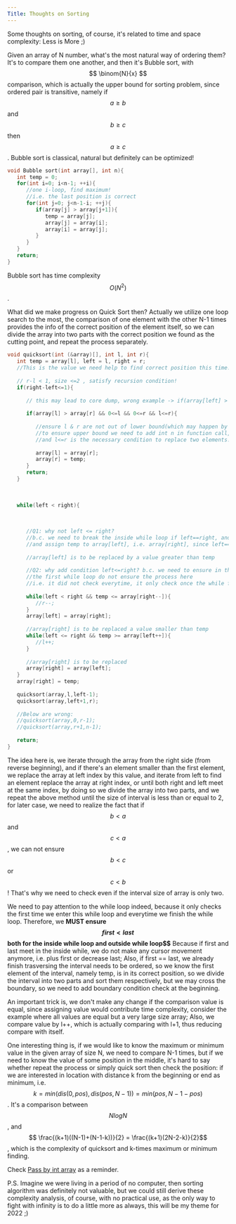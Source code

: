 ```yaml
---
Title: Thoughts on Sorting
---
```

<link rel="stylesheet" href="https://cdn.jsdelivr.net/npm/katex@0.15.1/dist/katex.min.css" integrity="sha384-R4558gYOUz8mP9YWpZJjofhk+zx0AS11p36HnD2ZKj/6JR5z27gSSULCNHIRReVs" crossorigin="anonymous">
<script defer src="https://cdn.jsdelivr.net/npm/katex@0.15.1/dist/katex.min.js" integrity="sha384-z1fJDqw8ZApjGO3/unPWUPsIymfsJmyrDVWC8Tv/a1HeOtGmkwNd/7xUS0Xcnvsx" crossorigin="anonymous"></script>
<script defer src="https://cdn.jsdelivr.net/npm/katex@0.15.1/dist/contrib/auto-render.min.js" integrity="sha384-+XBljXPPiv+OzfbB3cVmLHf4hdUFHlWNZN5spNQ7rmHTXpd7WvJum6fIACpNNfIR" crossorigin="anonymous"
    onload="renderMathInElement(document.body);"></script>
    
Some thoughts on sorting, of course, it's related to time and space complexity: Less is More ;)

Given an array of N number, what's the most natural way of ordering them? It's to compare them one another, and then it's Bubble sort, with 
$$ \binom{N}{x} $$ comparison, which is actually the upper bound for sorting problem, since ordered pair is transitive, namely if $$ a \geq b$$ and $$ b \geq c$$ 
then $$ a \geq c$$. Bubble sort is classical, natural but definitely can be optimized! 

```cpp
void Bubble sort(int array[], int n){
   int temp = 0;
   for(int i=0; i<n-1; ++i){ 
      //one i-loop, find maximum!
      //i.e. the last position is correct
      for(int j=0; j<n-1-i; ++j){
         if(array[j] > array[j+1]){
            temp = array[j];
            array[j] = array[i];
            array[i] = array[j];
         }
      }  
   }
   return;
}
```
Bubble sort has time complexity $$ O(N^2)$$.

What did we make progress on Quick Sort then? Actually we utilize one loop search to the most, the comparison of one element with the other N-1 times provides
the info of the correct position of the element itself, so we can divide the array into two parts with the correct position we found as the cutting point, 
and repeat the process separately.

```cpp
void quicksort(int (&array)[], int l, int r){
   int temp = array[l], left = l, right = r;
   //This is the value we need help to find correct position this time!
   
   // r-l < 1, size <=2 , satisfy recursion condition!   
   if(right-left<=1){
   
      // this may lead to core dump, wrong example -> if(array[left] > array[right]){    
      
      if(array[l] > array[r] && 0<=l && 0<=r && l<=r){
      
         //ensure l & r are not out of lower bound(which may happen by call of quicksort); 
         //to ensure upper bound we need to add int n in function call, though not necessary; 
         //and l<=r is the necessary condition to replace two elements!
      
         array[l] = array[r];
         array[r] = temp;
      }
      return;
   }
   
   
   
   while(left < right){ 
      
      
      
      //Q1: why not left <= right?
      //b.c. we need to break the inside while loop if left==right, and thus outside break, 
      //and assign temp to array[left], i.e. array[right], since left==right
      
      //array[left] is to be replaced by a value greater than temp
      
      //Q2: why add condition left<=right? b.c. we need to ensure in this while loop
      //the first while loop do not ensure the process here
      //i.e. it did not check everytime, it only check once the while finish
      
      while(left < right && temp <= array[right--]){
         //r--;
      }
      array[left] = array[right];
      
      //array[right] is to be replaced a value smaller than temp
      while(left <= right && temp >= array[left++]){
         //l++;
      }
      
      //array[right] is to be replaced
      array[right] = array[left];
   }
   array[right] = temp;
   
   quicksort(array,l,left-1);
   quicksort(array,left+1,r);
   
   //Below are wrong:
   //quicksort(array,0,r-1);
   //quicksort(array,r+1,n-1);
   
   return;
}
```
The idea here is, we iterate through the array from the right side (from reverse beginning), and if there's an element smaller than the first element, we 
replace the array at left index by this value, and iterate from left to find an element replace the array at right index, or until both right and left meet 
at the same index, by doing so we divide the array into two parts, and we repeat the above method until the size of interval is less than or equal to 2, for
later case, we need to realize the fact that if $$b<a$$ and $$c<a$$, we can not ensure $$ b<c$$ or $$c<b$$! That's why we need to check even if the interval 
size of array is only two. 

We need to pay attention to the while loop indeed, because it only checks the first time we enter this while loop and everytime we finish the while loop. 
Therefore, we **MUST ensure $$ first < last $$ both for the inside while loop and outside while loop$$** Because if first and last meet in the inside while,
we do not make any cursor movement anymore, i.e. plus first or decrease last; Also, if first == last, we already finish trasversing the interval needs to be ordered, so we know the first element of the interval, namely temp, is in its correct position, so we divide the interval into two parts and sort them respectively, but we may cross the boundary, so we need to add boundary condition check at the beginning.

An important trick is, we don't make any change if the comparison value is equal, since assigning value would contribute time complexity, consider the example where all values are equal but a very large size array; Also, we compare value by l++, which is actually comparing with l+1, thus reducing compare with itself.   

One interesting thing is, if we would like to know the maximum or minimum value in the given array of size N, we need to compare N-1 times, but if we need to 
know the value of some position in the middle, it's hard to say whether repeat the process or simply quick sort then check the position: if we are interested 
in location with distance k from the beginning or end as minimum, i.e. $$ k = min(dis(0,pos),dis(pos,N-1)) = min(pos,N-1-pos) $$. It's a comparison between 
$$ NlogN $$, and $$ \frac{(k+1)((N-1)+(N-1-k))}{2} = \frac{(k+1)(2N-2-k)}{2}$$, which is the complexity of quicksort and k-times maximum or minimum finding.

Check [Pass by int array](https://stackoverflow.com/questions/8767166/passing-a-2d-array-to-a-c-function) as a reminder.

P.S. Imagine we were living in a period of no computer, then sorting algorithm was definitely not valuable, but we could still derive these complexity analysis, of course, with no practical use, as the only way to fight with infinity is to do a little more as always, this will be my theme for 2022 ;)

